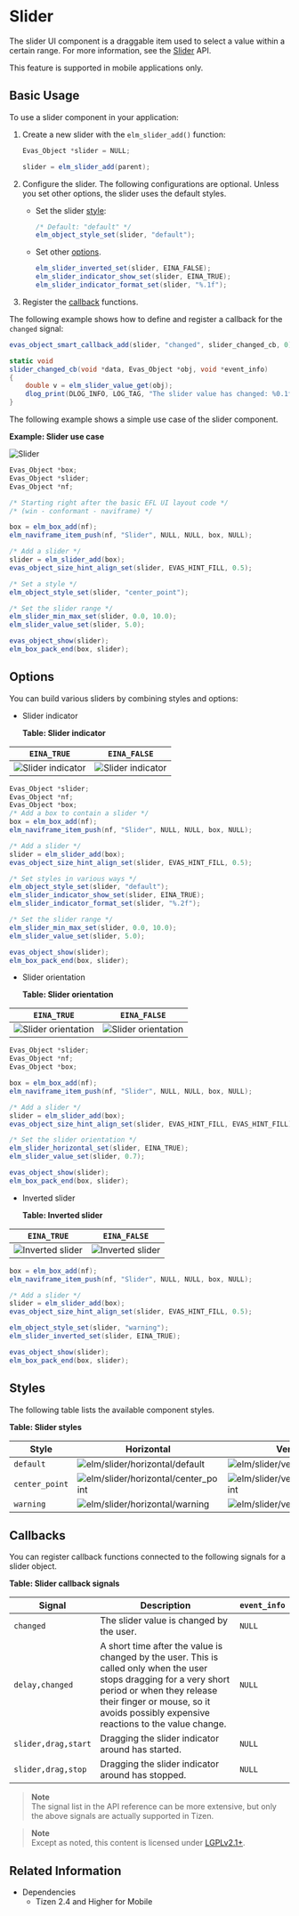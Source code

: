 # Slider

The slider UI component is a draggable item used to select a value within a certain range. For more information, see the [Slider](../../../../../org.tizen.native.mobile.apireference/group__Elm__Slider.html) API.

This feature is supported in mobile applications only.

## Basic Usage

To use a slider component in your application:

1. Create a new slider with the `elm_slider_add()` function:

   ```csharp
   Evas_Object *slider = NULL;

   slider = elm_slider_add(parent);
   ```

2. Configure the slider. The following configurations are optional. Unless you set other options, the slider uses the default styles.

   - Set the slider [style](#styles):

     ```csharp
     /* Default: "default" */
     elm_object_style_set(slider, "default");
     ```

   - Set other [options](#options).

     ```csharp
     elm_slider_inverted_set(slider, EINA_FALSE);
     elm_slider_indicator_show_set(slider, EINA_TRUE);
     elm_slider_indicator_format_set(slider, "%.1f");
     ```

3. Register the [callback](#callbacks) functions.  

 The following example shows how to define and register a callback for the `changed` signal:

   ```csharp
   evas_object_smart_callback_add(slider, "changed", slider_changed_cb, 0);

   static void
   slider_changed_cb(void *data, Evas_Object *obj, void *event_info)
   {
       double v = elm_slider_value_get(obj);
       dlog_print(DLOG_INFO, LOG_TAG, "The slider value has changed: %0.1f\n", v);
   }
   ```

The following example shows a simple use case of the slider component.

**Example: Slider use case**

 ![Slider](./media/mobile_slider.png)

```csharp
Evas_Object *box;
Evas_Object *slider;
Evas_Object *nf;

/* Starting right after the basic EFL UI layout code */
/* (win - conformant - naviframe) */

box = elm_box_add(nf);
elm_naviframe_item_push(nf, "Slider", NULL, NULL, box, NULL);

/* Add a slider */
slider = elm_slider_add(box);
evas_object_size_hint_align_set(slider, EVAS_HINT_FILL, 0.5);

/* Set a style */
elm_object_style_set(slider, "center_point");

/* Set the slider range */
elm_slider_min_max_set(slider, 0.0, 10.0);
elm_slider_value_set(slider, 5.0);

evas_object_show(slider);
elm_box_pack_end(box, slider);
```

## Options

You can build various sliders by combining styles and options:

- Slider indicator

  **Table: Slider indicator**

| `EINA_TRUE`                              | `EINA_FALSE`                             |
  |----------------------------------------|----------------------------------------|
  | ![Slider indicator](./media/mobile_slider_various_1_T.png) | ![Slider indicator](./media/mobile_slider_various_1_F.png) |

  ```csharp
  Evas_Object *slider;
  Evas_Object *nf;
  Evas_Object *box;
  /* Add a box to contain a slider */
  box = elm_box_add(nf);
  elm_naviframe_item_push(nf, "Slider", NULL, NULL, box, NULL);

  /* Add a slider */
  slider = elm_slider_add(box);
  evas_object_size_hint_align_set(slider, EVAS_HINT_FILL, 0.5);

  /* Set styles in various ways */
  elm_object_style_set(slider, "default");
  elm_slider_indicator_show_set(slider, EINA_TRUE);
  elm_slider_indicator_format_set(slider, "%.2f");

  /* Set the slider range */
  elm_slider_min_max_set(slider, 0.0, 10.0);
  elm_slider_value_set(slider, 5.0);

  evas_object_show(slider);
  elm_box_pack_end(box, slider);
  ```

- Slider orientation

  **Table: Slider orientation**

| `EINA_TRUE`                              | `EINA_FALSE`                             |
  |----------------------------------------|----------------------------------------|
  | ![Slider orientation](./media/mobile_slider_various_2_T.png) | ![Slider orientation](./media/mobile_slider_various_2_F.png) |

  ```csharp
  Evas_Object *slider;
  Evas_Object *nf;
  Evas_Object *box;

  box = elm_box_add(nf);
  elm_naviframe_item_push(nf, "Slider", NULL, NULL, box, NULL);

  /* Add a slider */
  slider = elm_slider_add(box);
  evas_object_size_hint_align_set(slider, EVAS_HINT_FILL, EVAS_HINT_FILL);

  /* Set the slider orientation */
  elm_slider_horizontal_set(slider, EINA_TRUE);
  elm_slider_value_set(slider, 0.7);

  evas_object_show(slider);
  elm_box_pack_end(box, slider);
  ```

- Inverted slider

  **Table: Inverted slider**

| `EINA_TRUE`                              | `EINA_FALSE`                             |
  |----------------------------------------|----------------------------------------|
  | ![Inverted slider](./media/mobile_slider_various_3_T.png) | ![Inverted slider](./media/mobile_slider_various_3_F.png) |

```csharp
box = elm_box_add(nf);
elm_naviframe_item_push(nf, "Slider", NULL, NULL, box, NULL);

/* Add a slider */
slider = elm_slider_add(box);
evas_object_size_hint_align_set(slider, EVAS_HINT_FILL, 0.5);

elm_object_style_set(slider, "warning");
elm_slider_inverted_set(slider, EINA_TRUE);

evas_object_show(slider);
elm_box_pack_end(box, slider);
```

## Styles

The following table lists the available component styles.

**Table: Slider styles**

| Style          | Horizontal                               | Vertical                                 |
|-------------|----------------------------------------|----------------------------------------|
| `default`      | ![elm/slider/horizontal/default](./media/slider_hor.png) | ![elm/slider/vertical/default](./media/slider_ver.png) |
| `center_point` | ![elm/slider/horizontal/center_point](./media/slider_hor_center.png) | ![elm/slider/vertical/center_point](./media/slider_ver_center.png) |
| `warning`      | ![elm/slider/horizontal/warning](./media/slider_hor_warning.png) | ![elm/slider/vertical/warning](./media/slider_ver_warning.png) |

## Callbacks

You can register callback functions connected to the following signals for a slider object.

**Table: Slider callback signals**

| Signal              | Description                              | `event_info` |
|-------------------|----------------------------------------|------------|
| `changed`           | The slider value is changed by the user. | `NULL`       |
| `delay,changed`     | A short time after the value is changed by the user. This is called only when the user stops dragging for a very short period or when they release their finger or mouse, so it avoids possibly expensive reactions to the value change. | `NULL`       |
| `slider,drag,start` | Dragging the slider indicator around has started. | `NULL`       |
| `slider,drag,stop`  | Dragging the slider indicator around has stopped. | `NULL`       |

> **Note**  
> The signal list in the API reference can be more extensive, but only the above signals are actually supported in Tizen.

> **Note**  
> Except as noted, this content is licensed under [LGPLv2.1+](http://opensource.org/licenses/LGPL-2.1).

## Related Information
- Dependencies
  - Tizen 2.4 and Higher for Mobile
